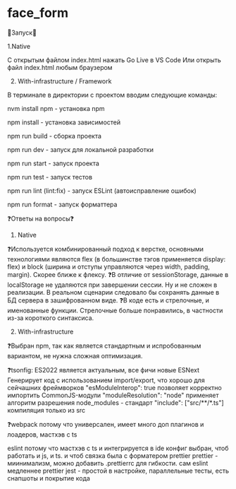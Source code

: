 # face_form

🚀Запуск🚀 

1.Native

С открытым файлом index.html нажать Go Live в VS Code
Или открыть файл index.html любым браузером

2. With-infrastructure / Framework

В терминале в директории с проектом вводим следующие команды:

nvm install npm - установка npm

npm install - установка зависимостей

npm run build - сборка проекта

npm run dev - запуск для локальной разработки

npm run start - запуск проекта

npm run test - запуск тестов

npm run lint (lint:fix) - запуск ESLint (автоисправление ошибок)

npm run format - запуск форматтера

❓Ответы на вопросы❓

1. Native
   
❓Используется комбинированный подход к верстке, основными технологиями являются flex (в большинстве тэгов применяется display: flex) и block (ширина и отступы управляются через width, padding, margin). Скорее ближе к флексу.
❓В отличие от sessionStorage, данные в localStorage не удаляются при завершении сессии. Ну и не сложен в реализации. В реальном сценарии следовало бы сохранять данные в БД сервера в зашифрованном виде.
❓В коде есть и стрелочные, и именованные функции. Стрелочные больше понравились, в частности из-за короткого синтаксиса. 

2. With-infrastructure

❓Выбран npm, так как является стандартным и испробованным вариантом, не нужна сложная оптимизация.

❓tsonfig: 
ES2022 является актуальным, все фичи новые
ESNext Генерирует код с использованием import/export, что хорошо для сейчашних фреймворков
"esModuleInterop": true позволяет корректно импортить CommonJS-модули
"moduleResolution": "node" применяет алгоритм разрешения node_modules - стандарт
"include": ["src/**/*.ts"] компиляция только из src

❓webpack потому что универсален, имеет много доп плагинов и лоадеров, мастхэв с ts

eslint потому что мастхэв с ts и интегрируется в ide
конфиг выбран, чтоб работать и js, и ts. и чтоб связка была с форматером prettier
prettier - миинимализм, можно добавить .prettierrc для гибкости. сам eslint медленнее prettier
jest - простой в настройке, параллельные тесты, есть снапшоты и покрытие кода


